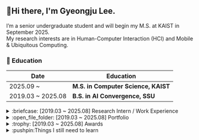 ## :wave:Hi there, I'm Gyeongju Lee.
I’m a senior undergraduate student and will begin my M.S. at KAIST in September 2025.  
My research interests are in Human-Computer Interaction (HCI) and Mobile & Ubiquitous Computing.  

<!--
:page_with_curl:My [**Resume/CV**](https://docs.google.com/document/d/1Jur3RpNdH667zqWM_KqqynhnR-LW-a00QLYJUvsBdS8/edit?usp=sharing)  
-->

<!--
**gjlee0802/gjlee0802** is a ✨ _special_ ✨ repository because its `README.md` (this file) appears on your GitHub profile.

Here are some ideas to get you started:

- 🔭 I’m currently working on ...
- 🌱 I’m currently learning ...
- 👯 I’m looking to collaborate on ...
- 🤔 I’m looking for help with ...
- 💬 Ask me about ...
- 📫 How to reach me: ...
- 😄 Pronouns: ...
- ⚡ Fun fact: ...
-->

### :school:	Education

|Date|Education|
|----|------------| 
|2025.09 ~ |**M.S. in Computer Science, KAIST**|
|2019.03 ~ 2025.08|**B.S. in AI Convergence, SSU**|

<details>
 <summary>:briefcase: [2019.03 ~ 2025.08] Research Intern / Work Experience</summary> 

|Date|Organization|Position|Description|
|----|------------|--------|-----------|
|2024.12.30 ~ 2025.02.28|**Seoul National University CCLab**|Research Intern (Winter)|Cognitive Computing Lab (Prof. Gahgene Gweon)|
|2024.07.01 ~ 2024.08.23|**KAIST ICLab**|Research Intern (Summer)|Interactive Computing Lab (Mentor: Prof. Uichin Lee)|
|2021.08.11 ~ 2023.10.31|**Cloudbric.inc & PentaSecurity.inc**|Backend & Mobile Developer|Alternative Military Service as an Industrial Technical Personnel  (산업기능요원 군대체 복무)|
|2020.01 ~ 2021.06|**Soongsil University NCLab**|Undergraduate Research Intern|Network Computing Lab (Mentor: Prof. Kyusik Chung)|
</details>

<details>
 <summary>:open_file_folder:	[2019.03 ~ 2025.08] Portfolio</summary> 
 
 :open_file_folder:My [Portfolio](https://docs.google.com/presentation/d/1C-kVsw5i_B37y9MsYYLr1DwXvuLtCV6QMb42ZD1xYBs/edit?usp=sharing)  
</details>

<details>
 <summary>:trophy: [2019.03 ~ 2025.08] Awards</summary> 
 
|Award|Organization|Date|
|-----|------------|----|
|2021 ICT 융합 프로젝트 공모전-**최우수상**|NTREX(디바이스마트)|2021.05|
|소프트웨어 공모전-장려상|소프트웨어학부|2019.11|
|스마트 시스템 경진대회-장려상|스마트시스템소프트웨어학과|2019.10|
|파이썬 경진대회-**최우수상**|숭실대학교|2019.05|
</details>

<details>
 <summary>:pushpin:Things I still need to learn</summary> 

* **How to review** research from a **high-level perspective** (focusing on the **key points**)
* **How to organize and categorize** the reviewed research in clear tables
* **How to explain and organize** things in the **simplest way** possible
* **How to design** interesting **hypotheses** (before experimentation)
  * Ask people who see hypotheses from a completely new perspective and observe whether they find it interesting!
</details>
